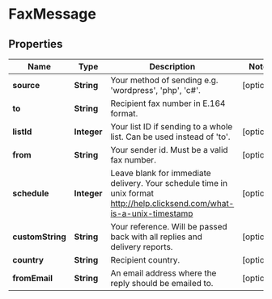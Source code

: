 
# FaxMessage

## Properties
Name | Type | Description | Notes
------------ | ------------- | ------------- | -------------
**source** | **String** | Your method of sending e.g. &#39;wordpress&#39;, &#39;php&#39;, &#39;c#&#39;. |  [optional]
**to** | **String** | Recipient fax number in E.164 format. | 
**listId** | **Integer** | Your list ID if sending to a whole list. Can be used instead of &#39;to&#39;. |  [optional]
**from** | **String** | Your sender id. Must be a valid fax number. |  [optional]
**schedule** | **Integer** | Leave blank for immediate delivery. Your schedule time in unix format http://help.clicksend.com/what-is-a-unix-timestamp |  [optional]
**customString** | **String** | Your reference. Will be passed back with all replies and delivery reports. |  [optional]
**country** | **String** | Recipient country. |  [optional]
**fromEmail** | **String** | An email address where the reply should be emailed to. |  [optional]



